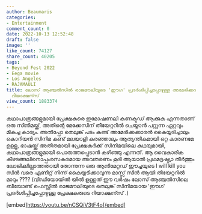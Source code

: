 ```yaml
---
author: Beaumaris
categories:
- Entertainment
comment_count: 0
date: 2022-10-13 12:52:48
draft: false
image: ''
like_count: 74127
share_count: 40205
tags:
- Beyond Fest 2022
- Eega movie
- Los Angeles
- RAJAMAULI
title: ലോസ് ആഞ്ചൽസിൽ രാജമൗലിയുടെ 'ഈഗ' പ്രദർശിപ്പിച്ചപ്പോഴുള്ള അമേരിക്കൻ പ്രേക്ഷകരുടെ
  റിയാക്ഷന്സ്
view_count: 1883374
---
```


കഥാപാത്രങ്ങളുമായി പ്രേക്ഷകരെ ഇമോഷണലി കണക്ടഡ് ആക്കുക എന്നതാണ് ഒരു സിനിമയ്ക്ക്, അതിന്റെ മേക്കേസിന് തീയേറ്ററിൽ ചെയ്യാൻ പറ്റുന്ന ഏറ്റവും മികച്ച കാര്യം. അതിപ്പോ തെലുങ്ക് പടം കണ്ട് അമേരിക്കക്കാരൻ കൈയ്യടിച്ചാലും കൊറിയൻ സിനിമ കണ്ട് മലയാളി കരഞ്ഞാലും ആത്യന്തികമായി ഒറ്റ കാരണമേ ഉള്ളൂ, ഭാഷയ്ക്ക് അതീതമായി പ്രേക്ഷകർക്ക് സിനിമയിലെ കഥയുമായി, കഥാപാത്രങ്ങളുമായി പൊരുത്തപ്പെടാൻ കഴിഞ്ഞു എന്നത്. ആ വൈകാരിക കീഴടങ്ങലിനൊപ്പംരസകരമായ അവതരണം കൂടി ആയാൽ പ്രഥമദൃഷ്ട്യാ തീർത്തും ലോജിക്കില്ലാത്തതായി തോന്നുന്ന ഒരു ആനിമേറ്റഡ് ഈച്ചയുടെ I will kill you സീൻ വരെ എണീറ്റ് നിന്ന് കൈയ്യടിക്കാവുന്ന മാസ്സ് സീൻ ആയി തീയേറ്ററിൽ മാറും ???? (വിഡിയോയിൽ യിൽ ഉള്ളത് ഈ വർഷം ലോസ് ആഞ്ചൽസിലെ ബീയോണ്ട് ഫെസ്റ്റിൽ രാജമൗലിയുടെ തെലുങ്ക് സിനിമയായ 'ഈഗ' പ്രദർശിപ്പിച്ചപ്പോഴുള്ള പ്രേക്ഷകരുടെ റിയാക്ഷന്സ് .)

[embed]https://youtu.be/nCSQiV3tF4o[/embed]